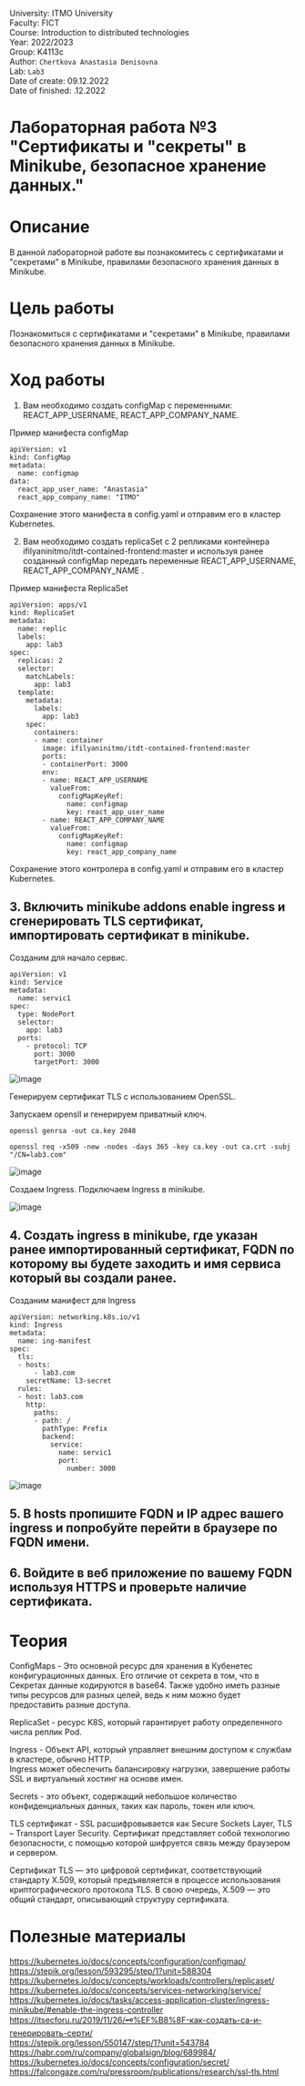 University: ITMO University <br />
Faculty: FICT <br />
Course: Introduction to distributed technologies <br />
Year: 2022/2023 <br />
Group: K4113c <br />
Author:  `Chertkova Anastasia Denisovna ` <br />
Lab: `Lab3 ` <br />
Date of create: 09.12.2022 <br />
Date of finished: .12.2022 <br />



# Лабораторная работа №3 "Сертификаты и "секреты" в Minikube, безопасное хранение данных."

# Описание

В данной лабораторной работе вы познакомитесь с сертификатами и "секретами" в Minikube, правилами безопасного хранения данных в Minikube.

# Цель работы

Познакомиться с сертификатами и "секретами" в Minikube, правилами безопасного хранения данных в Minikube.

# Ход работы

1. Вам необходимо создать configMap с переменными: REACT_APP_USERNAME, REACT_APP_COMPANY_NAME.

Пример манифеста configMap

```
apiVersion: v1
kind: ConfigMap
metadata:
  name: configmap
data:
  react_app_user_name: "Anastasia"
  react_app_company_name: "ITMO"
```
Сохранение этого манифеста в config.yaml и отправим его в кластер Kubernetes. 


2. Вам необходимо создать replicaSet с 2 репликами контейнера ifilyaninitmo/itdt-contained-frontend:master и используя ранее созданный configMap передать переменные REACT_APP_USERNAME, REACT_APP_COMPANY_NAME .

Пример манифеста ReplicaSet

```
apiVersion: apps/v1
kind: ReplicaSet
metadata:
  name: replic
  labels:
    app: lab3
spec:
  replicas: 2
  selector:
    matchLabels:
      app: lab3
  template:
    metadata:
      labels:
        app: lab3
    spec:
      containers:
      - name: container
        image: ifilyaninitmo/itdt-contained-frontend:master
        ports:
        - containerPort: 3000
        env:
        - name: REACT_APP_USERNAME
          valueFrom:
            configMapKeyRef:
              name: configmap
              key: react_app_user_name
        - name: REACT_APP_COMPANY_NAME
          valueFrom:
            configMapKeyRef:
              name: configmap
              key: react_app_company_name
```

Сохранение этого контролера в config.yaml и отправим его в кластер Kubernetes. 

## 3. Включить minikube addons enable ingress и сгенерировать TLS сертификат, импортировать сертификат в minikube.

Созданим для начало сервис. 

```
apiVersion: v1
kind: Service
metadata:
  name: servic1
spec:
  type: NodePort
  selector:
    app: lab3
  ports:
    - protocol: TCP
      port: 3000
      targetPort: 3000

```

![image](https://user-images.githubusercontent.com/71637557/208991799-87639770-683a-4987-be2e-3669e18f8644.png)

Генерируем сертификат TLS с использованием OpenSSL.

Запускаем opensll и генерируем приватный ключ.

```
openssl genrsa -out ca.key 2048

openssl req -x509 -new -nodes -days 365 -key ca.key -out ca.crt -subj "/CN=lab3.com"
```
![image](https://user-images.githubusercontent.com/71637557/208994054-8e3777b0-6011-4f3d-a10f-ef7f6fb48a1e.png)


Создаем Ingress. Подключаем Ingress в minikube.

![image](https://user-images.githubusercontent.com/71637557/208973821-31b64795-6357-47c2-940b-fbd83ba79584.png)


## 4. Создать ingress в minikube, где указан ранее импортированный сертификат, FQDN по которому вы будете заходить и имя сервиса который вы создали ранее.

Созданим манифест для Ingress

```
apiVersion: networking.k8s.io/v1
kind: Ingress
metadata:
  name: ing-manifest
spec:
  tls:
  - hosts:
      - lab3.com
    secretName: l3-secret
  rules:
  - host: lab3.com
    http:
      paths:
      - path: /
        pathType: Prefix
        backend:
          service:
            name: servic1
            port:
              number: 3000  
```

![image](https://user-images.githubusercontent.com/71637557/208992514-5cfc6d8d-3aeb-4d49-8b9b-53f355b978fb.png)

## 5. В hosts пропишите FQDN и IP адрес вашего ingress и попробуйте перейти в браузере по FQDN имени.




## 6. Войдите в веб приложение по вашему FQDN используя HTTPS и проверьте наличие сертификата.



# Теория

ConfigMaps - Это основной ресурс для хранения в Кубенетес конфигурационных данных. Его отличие от секрета в том, что в Секретах данные кодируются в base64. Также удобно иметь разные типы ресурсов для разных целей, ведь к ним можно будет предоставить разные доступа. <br />

ReplicaSet - ресурс K8S, который гарантирует работу определенного числа реплик Pod.<br /> 

Ingress - Объект API, который управляет внешним доступом к службам в кластере, обычно HTTP. <br />
Ingress может обеспечить балансировку нагрузки, завершение работы SSL и виртуальный хостинг на основе имен.<br />

Secrets -  это объект, содержащий небольшое количество конфиденциальных данных, таких как пароль, токен или ключ.<br />

TLS сертификат - SSL расшифровывается как Secure Sockets Layer, TLS – Transport Layer Security. Сертификат представляет собой технологию безопасности, с помощью которой шифруется связь между браузером и сервером. <br />

Сертификат TLS — это цифровой сертификат, соответствующий стандарту X.509, который предъявляется в процессе использования криптографического протокола TLS. В свою очередь, X.509 — это общий стандарт, описывающий структуру сертификата. <br />

# Полезные материалы

https://kubernetes.io/docs/concepts/configuration/configmap/ <br />
https://stepik.org/lesson/593295/step/1?unit=588304 <br />
https://kubernetes.io/docs/concepts/workloads/controllers/replicaset/   <br />
https://kubernetes.io/docs/concepts/services-networking/service/  <br />
https://kubernetes.io/docs/tasks/access-application-cluster/ingress-minikube/#enable-the-ingress-controller  <br />
https://itsecforu.ru/2019/11/26/🗝%EF%B8%8F-как-создать-ca-и-генерировать-серти/  <br />
https://stepik.org/lesson/550147/step/1?unit=543784  <br />
https://habr.com/ru/company/globalsign/blog/689984/ <br />
https://kubernetes.io/docs/concepts/configuration/secret/ <br />
https://falcongaze.com/ru/pressroom/publications/research/ssl-tls.html

